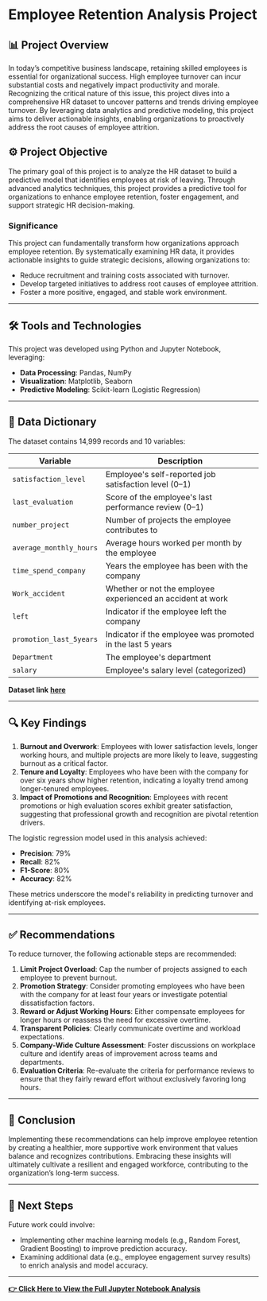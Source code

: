 # Employee Retention Analysis Project



## 📊 Project Overview

In today’s competitive business landscape, retaining skilled employees is essential for organizational success. High employee turnover can incur substantial costs and negatively impact productivity and morale. Recognizing the critical nature of this issue, this project dives into a comprehensive HR dataset to uncover patterns and trends driving employee turnover. By leveraging data analytics and predictive modeling, this project aims to deliver actionable insights, enabling organizations to proactively address the root causes of employee attrition.

## ⚙️ Project Objective

The primary goal of this project is to analyze the HR dataset to build a predictive model that identifies employees at risk of leaving. Through advanced analytics techniques, this project provides a predictive tool for organizations to enhance employee retention, foster engagement, and support strategic HR decision-making.

### Significance

This project can fundamentally transform how organizations approach employee retention. By systematically examining HR data, it provides actionable insights to guide strategic decisions, allowing organizations to:
- Reduce recruitment and training costs associated with turnover.
- Develop targeted initiatives to address root causes of employee attrition.
- Foster a more positive, engaged, and stable work environment.

---

## 🛠️ Tools and Technologies

This project was developed using Python and Jupyter Notebook, leveraging:
- **Data Processing**: Pandas, NumPy
- **Visualization**: Matplotlib, Seaborn
- **Predictive Modeling**: Scikit-learn (Logistic Regression)

---

## 📝 Data Dictionary

The dataset contains 14,999 records and 10 variables:

| Variable                 | Description                                                                                |
|--------------------------|--------------------------------------------------------------------------------------------|
| `satisfaction_level`     | Employee's self-reported job satisfaction level (0–1)                                      |
| `last_evaluation`        | Score of the employee's last performance review (0–1)                                      |
| `number_project`         | Number of projects the employee contributes to                                             |
| `average_monthly_hours`  | Average hours worked per month by the employee                                             |
| `time_spend_company`     | Years the employee has been with the company                                               |
| `Work_accident`          | Whether or not the employee experienced an accident at work                                |
| `left`                   | Indicator if the employee left the company                                                 |
| `promotion_last_5years`  | Indicator if the employee was promoted in the last 5 years                                 |
| `Department`             | The employee's department                                                                  |
| `salary`                 | Employee's salary level (categorized)                                                      |

**Dataset link** [**here**]()

---

## 🔍 Key Findings

1. **Burnout and Overwork**: Employees with lower satisfaction levels, longer working hours, and multiple projects are more likely to leave, suggesting burnout as a critical factor.
2. **Tenure and Loyalty**: Employees who have been with the company for over six years show higher retention, indicating a loyalty trend among longer-tenured employees.
3. **Impact of Promotions and Recognition**: Employees with recent promotions or high evaluation scores exhibit greater satisfaction, suggesting that professional growth and recognition are pivotal retention drivers.

The logistic regression model used in this analysis achieved:
- **Precision**: 79%
- **Recall**: 82%
- **F1-Score**: 80%
- **Accuracy**: 82%

These metrics underscore the model's reliability in predicting turnover and identifying at-risk employees.

---

## ✅ Recommendations

To reduce turnover, the following actionable steps are recommended:

1. **Limit Project Overload**: Cap the number of projects assigned to each employee to prevent burnout.
2. **Promotion Strategy**: Consider promoting employees who have been with the company for at least four years or investigate potential dissatisfaction factors.
3. **Reward or Adjust Working Hours**: Either compensate employees for longer hours or reassess the need for excessive overtime.
4. **Transparent Policies**: Clearly communicate overtime and workload expectations.
5. **Company-Wide Culture Assessment**: Foster discussions on workplace culture and identify areas of improvement across teams and departments.
6. **Evaluation Criteria**: Re-evaluate the criteria for performance reviews to ensure that they fairly reward effort without exclusively favoring long hours.

---

## 📌 Conclusion

Implementing these recommendations can help improve employee retention by creating a healthier, more supportive work environment that values balance and recognizes contributions. Embracing these insights will ultimately cultivate a resilient and engaged workforce, contributing to the organization’s long-term success.

---

## 🚀 Next Steps

Future work could involve:
- Implementing other machine learning models (e.g., Random Forest, Gradient Boosting) to improve prediction accuracy.
- Examining additional data (e.g., employee engagement survey results) to enrich analysis and model accuracy.

---

[**👉 Click Here to View the Full Jupyter Notebook Analysis**](https://github.com/yourusername/waze-churn-analysis) <!-- Replace with actual URL -->

